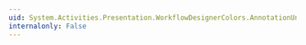 ```yaml
---
uid: System.Activities.Presentation.WorkflowDesignerColors.AnnotationUndockTextColorKey
internalonly: False
---
```


